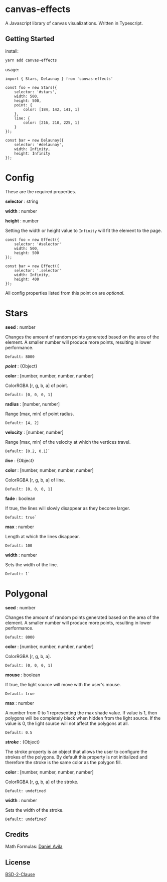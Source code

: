 # canvas-effects

A Javascript library of canvas visualizations. Written in Typescript.

## Getting Started

install:

`yarn add canvas-effects`

usage:

```
import { Stars, Delaunay } from 'canvas-effects'

const foo = new Stars({
	selector: '#stars',
	width: 500,
	height: 500,
	point: {
		color: [184, 142, 141, 1]
	},
	line: {
		color: [216, 210, 225, 1]
	}
});

const bar = new Delaunay({
	selector: '#delaunay',
	width: Infinity,
	height: Infinity
});
```


# Config

These are the required properties.

**selector** : string

**width** : number

**height** : number

Setting the width or height value to `Infinity` will fit the element to the page.

```
const foo = new Effect({
	selector: '#selector'
	width: 500,
	height: 500
});

const bar = new Effect({
	selector: '.selector'
	width: Infinity,
	height: 400
});
```

All config properties listed from this point on are *optional*.


# Stars

**seed** : number

Changes the amount of random points generated based on the area of the element. A smaller number will produce more points, resulting in lower performance.

	Default: 8000


***point*** : {Object}

**color** : [number, number, number, number]

ColorRGBA [r, g, b, a] of point.

	Default: [0, 0, 0, 1]

**radius** : [number, number]

Range [max, min] of point radius.

	Default: [4, 2]

**velocity** : [number, number]

Range [max, min] of the velocity at which the vertices travel.

	Default: [0.2, 0.1]`


***line*** : {Object}

**color** : [number, number, number, number]

ColorRGBA [r, g, b, a] of line.

	Default: [0, 0, 0, 1]

**fade** : boolean

If true, the lines will slowly disappear as they become larger.

	Default: true`


**max** : number

Length at which the lines disappear.

	Default: 100

**width** : number

Sets the width of the line.

	Default: 1`


# Polygonal

**seed** : number

Changes the amount of random points generated based on the area of the element. A smaller number will produce more points, resulting in lower performance.

	Default: 8000

**color** : [number, number, number, number]

ColorRGBA [r, g, b, a].

	Default: [0, 0, 0, 1]

**mouse** : boolean

If true, the light source will move with the user's mouse.

	Default: true

**max** : number

A number from 0 to 1 representing the max shade value. If value is 1, then polygons will be completely black when hidden from the light source. If the value is 0, the light source will not affect the polygons at all.

	Default: 0.5

***stroke*** : {Object}

The stroke property is an object that allows the user to configure the strokes of the polygons. By default this property is not initialized and therefore the stroke is the same color as the polygon fill.

**color** : [number, number, number, number]

ColorRGBA [r, g, b, a] of the stroke.

	Default: undefined

**width** : number

Sets the width of the stroke.

	Default: undefined`


## Credits

Math Formulas: [Daniel Avila](https://github.com/danthecodingman)

## License

[BSD-2-Clause](LICENSE)
